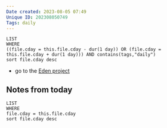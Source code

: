 ```yaml
---
Date created: 2023-08-05 07:49
Unique ID: 202308050749
Tags: daily
---
```

``` dataview
LIST
WHERE 
((file.cday = this.file.cday - dur(1 day)) OR (file.cday = this.file.cday + dur(1 day))) AND contains(tags,"daily")
sort file.cday desc
```
- go to the [Eden project](https://www.edenproject.com/visit)
## Notes from today
``` dataview
LIST
WHERE 
file.cday = this.file.cday
sort file.cday desc
```


